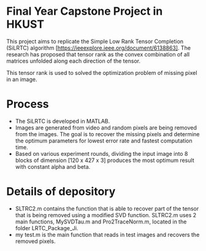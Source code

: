 #  Final Year Capstone Project in HKUST
This project aims to replicate the Simple Low Rank Tensor Completion (SiLRTC) algorithm [https://ieeexplore.ieee.org/document/6138863]. The research has proposed that tensor rank as the convex combination of all matrices unfolded along each direction of the tensor.

This tensor rank is used to solved the optimization problem of missing pixel in an image.
# Process 
* The SiLRTC is developed in MATLAB. 
* Images are generated from video and random pixels are being removed from the images. The goal is to recover the missing pixels and determine the optimum parameters for lowest error rate and fastest computation time.
* Based on various experiment rounds, dividing the input image into 8 blocks of dimension [120 x 427 x 3] produces the most optimum result with constant alpha and beta.

# Details of depository
* SLTRC2.m contains the function that is able to recover part of the tensor that is being removed using a modified SVD function. SLTRC2.m uses 2 main functions,  MySVDTau.m and Pro2TraceNorm.m, located in the folder LRTC_Package_Ji.
* my test.m is the main function that reads in test images and recovers the removed pixels.
